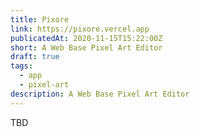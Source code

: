 ```yaml
---
title: Pixore
link: https://pixore.vercel.app
publicatedAt: 2020-11-15T15:22:00Z
short: A Web Base Pixel Art Editor
draft: true
tags:
  - app
  - pixel-art
description: A Web Base Pixel Art Editor
---
```


TBD
